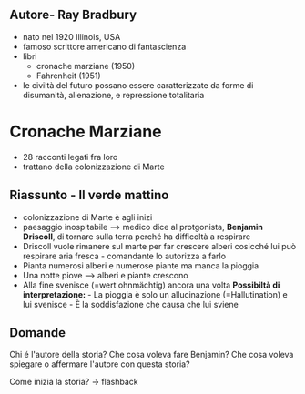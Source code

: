 ## Autore- Ray Bradbury
- nato nel 1920 Illinois, USA
- famoso scrittore americano di fantascienza
- libri
	- cronache marziane (1950)
	- Fahrenheit (1951)
- le civiltà del futuro possano essere caratterizzate da forme di disumanità, alienazione, e repressione totalitaria

# Cronache Marziane 
- 28 racconti legati fra loro
- trattano della colonizzazione di Marte

## Riassunto - Il verde mattino
- colonizzazione di Marte è agli inizi
- paesaggio inospitabile --> medico dice al protgonista, **Benjamin Driscoll**, di tornare sulla terra perché ha difficoltà a respirare
- Driscoll vuole rimanere sul marte per far crescere alberi cosicché lui può respirare aria fresca - comandante lo autorizza a farlo
- Pianta numerosi alberi e numerose piante ma manca la pioggia
- Una notte piove --> alberi e piante crescono
- Alla fine svenisce (=wert ohnmächtig) ancora una volta
	**Possibiltà di interpretazione:**
		- La pioggia è solo un allucinazione (=Hallutination) e lui svenisce
		- È la soddisfazione che causa che lui sviene

## Domande
Chi é l'autore della storia?
Che cosa voleva fare Benjamin?
Che cosa voleva spiegare o affermare l'autore con questa storia?

Come inizia la storia?  -> flashback